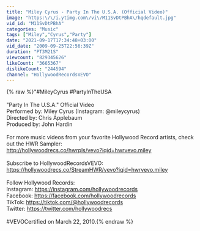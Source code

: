 ```yaml
---
title: "Miley Cyrus - Party In The U.S.A. (Official Video)"
image: "https:\/\/i.ytimg.com\/vi\/M11SvDtPBhA\/hqdefault.jpg"
vid_id: "M11SvDtPBhA"
categories: "Music"
tags: ["Miley","Cyrus","Party"]
date: "2021-09-17T17:34:48+03:00"
vid_date: "2009-09-25T22:56:39Z"
duration: "PT3M21S"
viewcount: "829345626"
likeCount: "3665367"
dislikeCount: "244594"
channel: "HollywoodRecordsVEVO"
---
```

{% raw %}&quot;#MileyCyrus #PartyInTheUSA<br /><br />&quot;Party In The U.S.A.&quot; Official Video<br />Performed by: Miley Cyrus (Instagram: @mileycyrus)<br />Directed by: Chris Applebaum<br />Produced by: John Hardin<br /><br />For more music videos from your favorite Hollywood Record artists, check out the HWR Sampler:<br /><a rel="nofollow" target="blank" href="http://hollywoodrecs.co/hwrpls/vevo?iqid=hwrvevo.miley">http://hollywoodrecs.co/hwrpls/vevo?iqid=hwrvevo.miley</a><br /><br />Subscribe to HollywoodRecordsVEVO:<br /><a rel="nofollow" target="blank" href="https://hollywoodrecs.co/StreamHWR/vevo?iqid=hwrvevo.miley">https://hollywoodrecs.co/StreamHWR/vevo?iqid=hwrvevo.miley</a><br /><br />Follow Hollywood Records: <br />Instagram: <a rel="nofollow" target="blank" href="https://instagram.com/hollywoodrecords">https://instagram.com/hollywoodrecords</a> <br />Facebook: <a rel="nofollow" target="blank" href="https://facebook.com/hollywoodrecords">https://facebook.com/hollywoodrecords</a> <br />TikTok: <a rel="nofollow" target="blank" href="https://tiktok.com/@hollywoodrecords">https://tiktok.com/@hollywoodrecords</a> <br />Twitter: <a rel="nofollow" target="blank" href="https://twitter.com/hollywoodrecs">https://twitter.com/hollywoodrecs</a> <br /><br />#VEVOCertified on March 22, 2010.{% endraw %}
